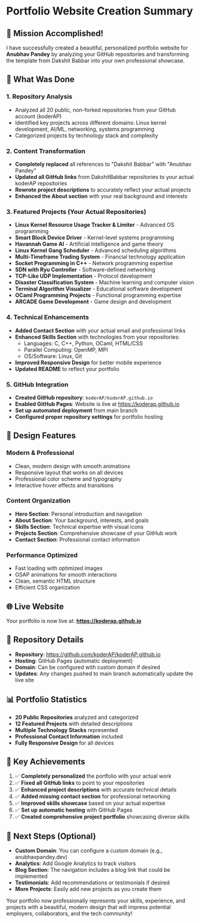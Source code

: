 # Portfolio Website Creation Summary

## 🎯 Mission Accomplished!

I have successfully created a beautiful, personalized portfolio website for **Anubhav Pandey** by analyzing your GitHub repositories and transforming the template from Dakshit Babbar into your own professional showcase.

## 🚀 What Was Done

### 1. **Repository Analysis**
- Analyzed all 20 public, non-forked repositories from your GitHub account (koderAP)
- Identified key projects across different domains: Linux kernel development, AI/ML, networking, systems programming
- Categorized projects by technology stack and complexity

### 2. **Content Transformation**
- **Completely replaced** all references to "Dakshit Babbar" with "Anubhav Pandey"
- **Updated all GitHub links** from DakshitBabbar repositories to your actual koderAP repositories
- **Rewrote project descriptions** to accurately reflect your actual projects
- **Enhanced the About section** with your real background and interests

### 3. **Featured Projects (Your Actual Repositories)**
- **Linux Kernel Resource Usage Tracker & Limiter** - Advanced OS programming
- **Smart Block Device Driver** - Kernel-level systems programming  
- **Havannah Game AI** - Artificial intelligence and game theory
- **Linux Kernel Gang Scheduler** - Advanced scheduling algorithms
- **Multi-Timeframe Trading System** - Financial technology application
- **Socket Programming in C++** - Network programming expertise
- **SDN with Ryu Controller** - Software-defined networking
- **TCP-Like UDP Implementation** - Protocol development
- **Disaster Classification System** - Machine learning and computer vision
- **Terminal Algorithm Visualizer** - Educational software development
- **OCaml Programming Projects** - Functional programming expertise
- **ARCADE Game Development** - Game design and development

### 4. **Technical Enhancements**
- **Added Contact Section** with your actual email and professional links
- **Enhanced Skills Section** with technologies from your repositories:
  - Languages: C, C++, Python, OCaml, HTML/CSS
  - Parallel Computing: OpenMP, MPI
  - OS/Software: Linux, Git
- **Improved Responsive Design** for better mobile experience
- **Updated README** to reflect your portfolio

### 5. **GitHub Integration**
- **Created GitHub repository**: `koderAP/koderAP.github.io`
- **Enabled GitHub Pages**: Website is live at https://koderap.github.io
- **Set up automated deployment** from main branch
- **Configured proper repository settings** for portfolio hosting

## 🎨 Design Features

### Modern & Professional
- Clean, modern design with smooth animations
- Responsive layout that works on all devices
- Professional color scheme and typography
- Interactive hover effects and transitions

### Content Organization
- **Hero Section**: Personal introduction and navigation
- **About Section**: Your background, interests, and goals
- **Skills Section**: Technical expertise with visual icons
- **Projects Section**: Comprehensive showcase of your GitHub work
- **Contact Section**: Professional contact information

### Performance Optimized
- Fast loading with optimized images
- GSAP animations for smooth interactions
- Clean, semantic HTML structure
- Efficient CSS organization

## 🌐 Live Website

Your portfolio is now live at: **https://koderap.github.io**

## 🔧 Repository Details

- **Repository**: https://github.com/koderAP/koderAP.github.io
- **Hosting**: GitHub Pages (automatic deployment)
- **Domain**: Can be configured with custom domain if desired
- **Updates**: Any changes pushed to main branch automatically update the live site

## 📊 Portfolio Statistics

- **20 Public Repositories** analyzed and categorized
- **12 Featured Projects** with detailed descriptions
- **Multiple Technology Stacks** represented
- **Professional Contact Information** included
- **Fully Responsive Design** for all devices

## 🎯 Key Achievements

1. ✅ **Completely personalized** the portfolio with your actual work
2. ✅ **Fixed all GitHub links** to point to your repositories  
3. ✅ **Enhanced project descriptions** with accurate technical details
4. ✅ **Added missing contact section** for professional networking
5. ✅ **Improved skills showcase** based on your actual expertise
6. ✅ **Set up automatic hosting** with GitHub Pages
7. ✅ **Created comprehensive project portfolio** showcasing diverse skills

## 🚀 Next Steps (Optional)

- **Custom Domain**: You can configure a custom domain (e.g., anubhavpandey.dev)
- **Analytics**: Add Google Analytics to track visitors
- **Blog Section**: The navigation includes a blog link that could be implemented
- **Testimonials**: Add recommendations or testimonials if desired
- **More Projects**: Easily add new projects as you create them

Your portfolio now professionally represents your skills, experience, and projects with a beautiful, modern design that will impress potential employers, collaborators, and the tech community!

